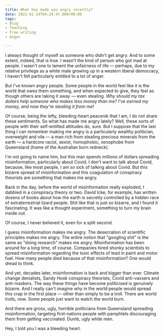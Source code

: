 ```yaml
---
title: What has made you angry recently?
date: 2022-02-24T04:24:47.000+00:00
tags:
- Blog
- Teaching
- Free writing
- Anger

---
```

I always thought of myself as someone who didn't get angry. And to some extent, indeed, that is true. I wasn't the kind of person who got mad at people. I wasn't one to lament the unfairness of life — perhaps, due to my relative privilege as a white male growing up in a western liberal democracy, I haven't felt particularly entitled to a lot of anger.

<!--more-->

But I've known angry people. Some people in the world feel like it is the world that owes them something, and when expected to give, they feel as though others are taking it away — even stealing. _Why should my tax dollars help someone who makes less money than me? I've earned my money, and now they're stealing it from me!_

Of course, being the lefty, bleeding-heart peacenik that I am, I do not share these sentiments. So what has made me angry lately? Well, these sorts of people with their self-entitled attitudes do, sure. But I suppose that the last thing I can remember making me angry is a particularly wealthy politician, overweight and vile — a man rich from stealing precious minerals from the earth — a hardcore racist, sexist, homophobic, xenophobe from Queensland (home of the Australian born redneck).

I'm not going to name him, but this man spends millions of dollars spreading misinformation, particularly about Covid. I don't want to talk about Covid, because, like most people, I am _so_ sick of talking about Covid. But this bizarre spread of misinformation and this coagulation of conspiracy theorists are something that makes me angry.

Back in the day, before the world of misinformation really exploded, I dabbled in a conspiracy theory or two. David Icke, for example, has written dozens of books about how the earth is secretly controlled by a hidden race of extraterrestrial lizard people. Shit like that is just so bizarre, and I found it fascinating. It was like a thought experiment, something to turn my brain inside out.

Of course, I never believed it, even for a split second.

I guess misinformation makes me angry. The desecration of scientific principles makes me angry. The entire notion that "googling shit" is the same as "doing research" makes me angry. Misinformation has been around for a long time, of course. Companies hired shonky scientists to spread misinformation regarding the toxic effects of lead in paint and motor fuel. How many people died because of that misinformation? One would dread to think.

And yet, decades later, misinformation is back and bigger than ever. Climate change denialists, Sandy Hook conspiracy theorists, Covid anti-vaxxers and anti-maskers. The way these things have become politicised is genuinely bizarre. And I really can't imagine why in the world people would spread this crap in the first place — other than simply to be a troll. There are world trolls, now. Some people just want to watch the world burn.

And there are gross, ugly, horrible politicians from Queensland spreading misinformation, targeting first-nations people with pamphlets discouraging them from getting vaccinated. Dumb, ugly white men.

Hey, I told you I was a bleeding heart.